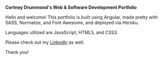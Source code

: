 **Cortney Drummond's Web & Software Development Portfolio**

Hello and welcome! This portfolio is built using Angular, made pretty with SASS, Normalize, and Font Awesome, and deployed via Heroku.

Languages utilized are JavaScript, HTML5, and CSS3.

Please check out my [LinkedIn](http://www.linkedin.com/in/cortneydrummond) as well.

Thank you!
